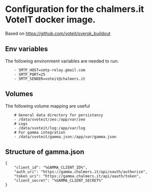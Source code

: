 # Configuration for the chalmers.it VoteIT docker image.

Based on https://github.com/voteit/sverok_buildout

## Env variables

The following environment variables are needed to run:

```
    - SMTP_HOST=smtp-relay.gmail.com
    - SMTP_PORT=25
    - SMTP_SENDER=voteit@chalmers.it
```

## Volumes

The following volume mapping are useful

```
    # General data directory for persistancy
    - /data/svoteit/zeo:/app/var/zeo
    # Logs
    - /data/svoteit/log:/app/var/log
    # For gamma integration
    - /data/svoteit/gamma.json:/app/var/gamma.json
```

## Structure of gamma.json

```
{
    "client_id": "%GAMMA_CLIENT_ID%",
    "auth_uri": "https://gamma.chalmers.it/api/oauth/authorize",
    "token_uri": "https://gamma.chalmers.it/api/oauth/token",
    "client_secret": "%GAMMA_CLIENT_SECRET%"
}
```
